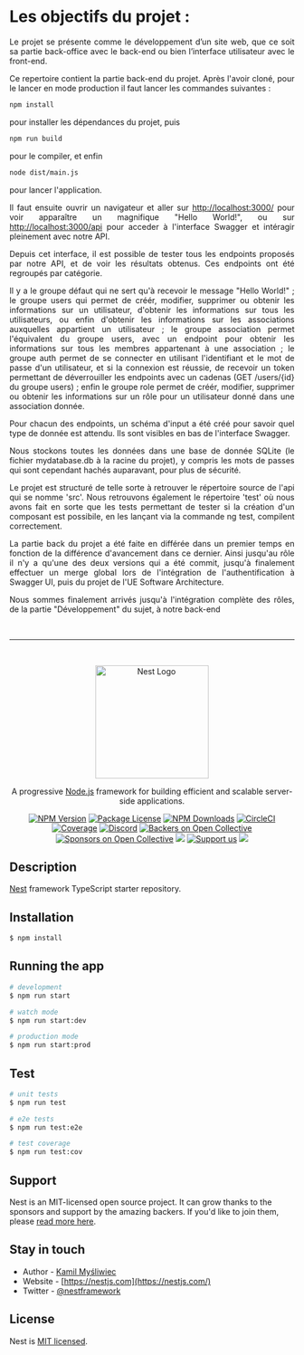 <h1>Les objectifs du projet :</h1>

<p align='justify'>
Le projet se présente comme le développement d’un site web, que ce soit sa partie back-office avec le back-end ou bien l’interface utilisateur avec le front-end.
<p>
<p align='justify'>
Ce repertoire contient la partie back-end du projet. Après l'avoir cloné, pour le lancer en mode production il faut lancer les commandes suivantes :
</p>

```bash
npm install
```

pour installer les dépendances du projet, puis

```bash
npm run build
```

pour le compiler, et enfin

```bash
node dist/main.js
```
pour lancer l'application.

<p align='justify'>
Il faut ensuite ouvrir un navigateur et aller sur <a href='http://localhost:3000/'>http://localhost:3000/</a> pour voir apparaître un magnifique "Hello World!", ou sur <a href='http://localhost:3000/api'>http://localhost:3000/api</a> pour acceder à l'interface Swagger et intéragir pleinement avec notre API.
</p>

<p align='justify'>
Depuis cet interface, il est possible de tester tous les endpoints proposés par notre API, et de voir les résultats obtenus. Ces endpoints ont été regroupés par catégorie.
</p>

<p align='justify'>
Il y a le groupe défaut qui ne sert qu'à recevoir le message "Hello World!" ; le groupe users qui permet de créér, modifier, supprimer ou obtenir les informations sur un utilisateur, d'obtenir les informations sur tous les utilisateurs, ou enfin d'obtenir les informations sur les associations auxquelles appartient un utilisateur ; le groupe association permet l'équivalent du groupe users, avec un endpoint pour obtenir les informations sur tous les membres appartenant à une association ; le groupe auth permet de se connecter en utilisant l'identifiant et le mot de passe d'un utilisateur, et si la connexion est réussie, de recevoir un token permettant de déverrouiller les endpoints avec un cadenas (GET /users/{id} du groupe users) ; enfin le groupe role permet de créér, modifier, supprimer ou obtenir les informations sur un rôle pour un utilisateur donné dans une association donnée.
</p>

<p align='justify'>
Pour chacun des endpoints, un schéma d'input a été créé pour savoir quel type de donnée est attendu. Ils sont visibles en bas de l'interface Swagger.
</p>

<p align='justify'>
Nous stockons toutes les données dans une base de donnée SQLite (le fichier mydatabase.db à la racine du projet), y compris les mots de passes qui sont cependant hachés auparavant, pour plus de sécurité.
</p>

<p align='justify'>
Le projet est structuré de telle sorte à retrouver le répertoire source de l'api qui se nomme 'src'.
Nous retrouvons également le répertoire 'test' où nous avons fait en sorte que les tests permettant de tester si la création d'un composant est possibile, en les lançant via la commande ng test, compilent correctement. 
</p>

<p align='justify'>
La partie back du projet a été faite en différée dans un premier temps en fonction de la différence d'avancement dans ce dernier. Ainsi jusqu'au rôle il n'y a qu'une des deux versions qui a été commit, jusqu'à finalement effectuer un merge global lors de l'intégration de l'authentification à Swagger UI, puis du projet de l'UE Software Architecture.
</p>

<p align='justify'>
Nous sommes finalement arrivés jusqu'à l'intégration complète des rôles, de la partie "Développement" du sujet, à notre back-end 
</p>

<br>

---

<br>


<p align="center">
  <a href="http://nestjs.com/" target="blank"><img src="https://nestjs.com/img/logo-small.svg" width="200" alt="Nest Logo" /></a>
</p>

[circleci-image]: https://img.shields.io/circleci/build/github/nestjs/nest/master?token=abc123def456
[circleci-url]: https://circleci.com/gh/nestjs/nest

  <p align="center">A progressive <a href="http://nodejs.org" target="_blank">Node.js</a> framework for building efficient and scalable server-side applications.</p>
    <p align="center">
<a href="https://www.npmjs.com/~nestjscore" target="_blank"><img src="https://img.shields.io/npm/v/@nestjs/core.svg" alt="NPM Version" /></a>
<a href="https://www.npmjs.com/~nestjscore" target="_blank"><img src="https://img.shields.io/npm/l/@nestjs/core.svg" alt="Package License" /></a>
<a href="https://www.npmjs.com/~nestjscore" target="_blank"><img src="https://img.shields.io/npm/dm/@nestjs/common.svg" alt="NPM Downloads" /></a>
<a href="https://circleci.com/gh/nestjs/nest" target="_blank"><img src="https://img.shields.io/circleci/build/github/nestjs/nest/master" alt="CircleCI" /></a>
<a href="https://coveralls.io/github/nestjs/nest?branch=master" target="_blank"><img src="https://coveralls.io/repos/github/nestjs/nest/badge.svg?branch=master#9" alt="Coverage" /></a>
<a href="https://discord.gg/G7Qnnhy" target="_blank"><img src="https://img.shields.io/badge/discord-online-brightgreen.svg" alt="Discord"/></a>
<a href="https://opencollective.com/nest#backer" target="_blank"><img src="https://opencollective.com/nest/backers/badge.svg" alt="Backers on Open Collective" /></a>
<a href="https://opencollective.com/nest#sponsor" target="_blank"><img src="https://opencollective.com/nest/sponsors/badge.svg" alt="Sponsors on Open Collective" /></a>
  <a href="https://paypal.me/kamilmysliwiec" target="_blank"><img src="https://img.shields.io/badge/Donate-PayPal-ff3f59.svg"/></a>
    <a href="https://opencollective.com/nest#sponsor"  target="_blank"><img src="https://img.shields.io/badge/Support%20us-Open%20Collective-41B883.svg" alt="Support us"></a>
  <a href="https://twitter.com/nestframework" target="_blank"><img src="https://img.shields.io/twitter/follow/nestframework.svg?style=social&label=Follow"></a>
</p>
  <!--[![Backers on Open Collective](https://opencollective.com/nest/backers/badge.svg)](https://opencollective.com/nest#backer)
  [![Sponsors on Open Collective](https://opencollective.com/nest/sponsors/badge.svg)](https://opencollective.com/nest#sponsor)-->

## Description

[Nest](https://github.com/nestjs/nest) framework TypeScript starter repository.

## Installation

```bash
$ npm install
```

## Running the app

```bash
# development
$ npm run start

# watch mode
$ npm run start:dev

# production mode
$ npm run start:prod
```

## Test

```bash
# unit tests
$ npm run test

# e2e tests
$ npm run test:e2e

# test coverage
$ npm run test:cov
```

## Support

Nest is an MIT-licensed open source project. It can grow thanks to the sponsors and support by the amazing backers. If you'd like to join them, please [read more here](https://docs.nestjs.com/support).

## Stay in touch

- Author - [Kamil Myśliwiec](https://kamilmysliwiec.com)
- Website - [https://nestjs.com](https://nestjs.com/)
- Twitter - [@nestframework](https://twitter.com/nestframework)

## License

Nest is [MIT licensed](LICENSE).
